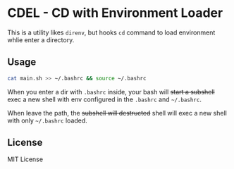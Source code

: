 # CDEL - CD with Environment Loader

This is a utility likes `direnv`, but hooks `cd` command to load environment whlie enter a directory.

## Usage

```bash
cat main.sh >> ~/.bashrc && source ~/.bashrc
```

When you enter a dir with `.bashrc` inside, your bash will ~~start a subshell~~ exec a new shell with env configured in the `.bashrc` and `~/.bashrc`.

When leave the path, the ~~subshell will destructed~~ shell will exec a new shell with only `~/.bashrc` loaded.

## License

MIT License
